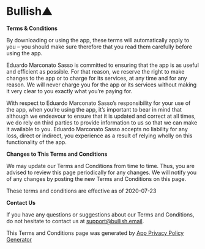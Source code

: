 # Bullish▲

**Terms & Conditions**

By downloading or using the app, these terms will automatically apply to you – you should make sure therefore that you read them carefully before using the app.

Eduardo Marconato Sasso is committed to ensuring that the app is as useful and efficient as possible. For that reason, we reserve the right to make changes to the app or to charge for its services, at any time and for any reason. We will never charge you for the app or its services without making it very clear to you exactly what you’re paying for.

With respect to Eduardo Marconato Sasso’s responsibility for your use of the app, when you’re using the app, it’s important to bear in mind that although we endeavour to ensure that it is updated and correct at all times, we do rely on third parties to provide information to us so that we can make it available to you. Eduardo Marconato Sasso accepts no liability for any loss, direct or indirect, you experience as a result of relying wholly on this functionality of the app.

**Changes to This Terms and Conditions**

We may update our Terms and Conditions from time to time. Thus, you are advised to review this page periodically for any changes. We will notify you of any changes by posting the new Terms and Conditions on this page.

These terms and conditions are effective as of 2020-07-23

**Contact Us**

If you have any questions or suggestions about our Terms and Conditions, do not hesitate to contact us at [support@bullish.email](mailto:support@bullish.email).

This Terms and Conditions page was generated by [App Privacy Policy Generator](https://app-privacy-policy-generator.firebaseapp.com/)

